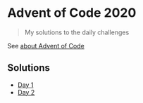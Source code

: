 # Advent of Code 2020

> My solutions to the daily challenges

See [about Advent of Code](https://adventofcode.com/2020/about)

## Solutions

- [Day 1](solutions/day-1.js)
- [Day 2](solutions/day-2.js)
